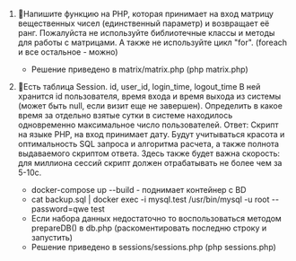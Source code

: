 1) 🔸Напишите функцию на PHP, которая принимает на вход матрицу вещественных чисел (единственный параметр) и возвращает её ранг. Пожалуйста не используйте библиотечные классы и методы для работы с матрицами. А также не используйте цикл "for".
   (foreach и все остальное - можно)


   * Решение приведено в matrix/matrix.php (php matrix.php)

3) 🔸Есть таблица Session.
   id, user_id, login_time, logout_time
   В ней хранится id пользователя, время входа и время выхода из системы (может быть null, если визит еще не завершен).
   Определить в какое время за отдельно взятые сутки в системе находилось одновременно максимальное число пользователей.
   Ответ: Скрипт на языке PHP, на вход принимает дату. Будут учитываться красота и оптимальность  SQL запроса и алгоритма расчета, а также полнота выдаваемого скриптом ответа.
   Здесь также будет важна скорость: для миллиона сессий скрипт должен отрабатывать не более чем за 5-10с.

    * docker-compose up --build - поднимает контейнер с BD
    * cat backup.sql | docker exec -i mysql.test /usr/bin/mysql -u root --password=qwe test
    * Если набора данных недостаточно то воспользоваться методом prepareDB() в db.php (раскоментировать последню строку и запустить)  
    * Решение приведено в sessions/sessions.php (php sessions.php)

